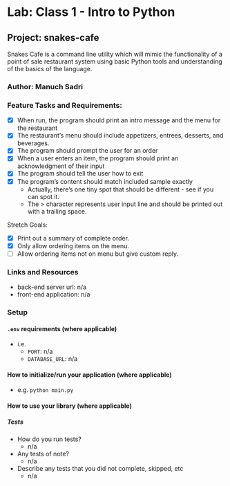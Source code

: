 # Lab: Class 1 - Intro to Python

## Project: snakes-cafe
Snakes Cafe is a command line utility which will mimic the functionality of a point of sale restaurant system using
basic Python tools and understanding of the basics of the language.

### Author: Manuch Sadri

### Feature Tasks and Requirements:
-[X] When run, the program should print an intro message and the menu for the restaurant
-[X] The restaurant’s menu should include appetizers, entrees, desserts, and beverages.
-[X] The program should prompt the user for an order
-[X] When a user enters an item, the program should print an acknowledgment of their input
-[X] The program should tell the user how to exit
-[X] The program’s content should match included sample exactly
    * Actually, there’s one tiny spot that should be different - see if you can spot it.
    * The > character represents user input line and should be printed out with a trailing space.

Stretch Goals:
-[X] Print out a summary of complete order.
-[X] Only allow ordering items on the menu.
-[ ] Allow ordering items not on menu but give custom reply.

### Links and Resources
- back-end server url: n/a
- front-end application: n/a

### Setup

#### `.env` requirements (where applicable)
- i.e.
  - `PORT`: n/a
  - `DATABASE_URL`: n/a

#### How to initialize/run your application (where applicable)
- e.g. `python main.py`

#### How to use your library (where applicable)

##### Tests
- How do you run tests?
  - n/a
- Any tests of note?
  - n/a
- Describe any tests that you did not complete, skipped, etc
  - n/a